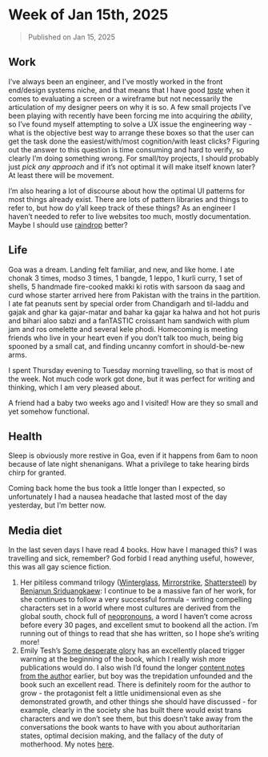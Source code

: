 # Week of Jan 15th, 2025

> Published on Jan 15, 2025

## Work

I’ve always been an engineer, and I’ve mostly worked in the front end/design systems niche, and that means that I have good [_taste_](http://www.zenpencils.com/comic/90-ira-glass-advice-for-beginners/) when it comes to evaluating a screen or a wireframe but not necessarily the articulation of my designer peers on why it is so. A few small projects I’ve been playing with recently have been forcing me into acquiring the _ability_, so I’ve found myself attempting to solve a UX issue the engineering way - what is the objective best way to arrange these boxes so that the user can get the task done the easiest/with/most cognition/with least clicks? Figuring out the answer to this question is time consuming and hard to verify, so clearly I’m doing something wrong. For small/toy projects, I should probably just _pick any approach_ and if it’s not optimal it will make itself known later? At least there will be movement.

I’m also hearing a lot of discourse about how the optimal UI patterns for most things already exist. There are lots of pattern libraries and things to refer to, but how do y’all keep track of these things? As an engineer I haven’t needed to refer to live websites too much, mostly documentation. Maybe I should use [raindrop](https://raindrop.io/) better?

## Life

Goa was a dream. Landing felt familiar, and new, and like home. I ate chonak 3 times, modso 3 times, 1 bangde, 1 leppo, 1 kurli curry, 1 set of shells, 5 handmade fire-cooked makki ki rotis with sarsoon da saag and curd whose starter arrived here from Pakistan with the trains in the partition. I ate fat peanuts sent by special order from Chandigarh and til-laddu and gajak and ghar ka gajar-matar and bahar ka gajar ka halwa and hot hot puris and bihari aloo sabzi and a fanTASTIC croissant ham sandwich with plum jam and ros omelette and several kele phodi. Homecoming is meeting friends who live in your heart even if you don’t talk too much, being big spooned by a small cat, and finding uncanny comfort in should-be-new arms.

I spent Thursday evening to Tuesday morning travelling, so that is most of the week. Not much code work got done, but it was perfect for writing and thinking, which I am very pleased about.

A friend had a baby two weeks ago and I visited! How are they so small and yet somehow functional.

## Health

Sleep is obviously more restive in Goa, even if it happens from 6am to noon because of late night shenanigans. What a privilege to take hearing birds chirp for granted.

Coming back home the bus took a little longer than I expected, so unfortunately I had a nausea headache that lasted most of the day yesterday, but I’m better now.

## Media diet

In the last seven days I have read 4 books. How have I managed this? I was travelling and sick, remember? God forbid I read anything useful, however, this was all gay science fiction.

1. Her pitiless command trilogy ([Winterglass](https://www.goodreads.com/book/show/36240189-winterglass), [Mirrorstrike](https://www.goodreads.com/book/show/52272862-mirrorstrike), [Shattersteel](https://www.goodreads.com/book/show/59343734-shattersteel)) by [Benjanun Sriduangkaew](https://beekian.wordpress.com/): I continue to be a massive fan of her work, for she continues to follow a very successful formula - writing compelling characters set in a world where most cultures are derived from the global south, chock full of [neopronouns](https://www.hrc.org/resources/understanding-neopronouns), a word I haven’t come across before every 30 pages, and excellent smut to bookend all the action. I’m running out of things to read that she has written, so I hope she’s writing more!
2. Emily Tesh’s [Some desperate glory](https://www.goodreads.com/book/show/58388343-some-desperate-glory) has an excellently placed trigger warning at the beginning of the book, which I really wish more publications would do. I also wish I’d found the longer [content notes from the author](https://www.goodreads.com/review/show/4892735108) earlier, but boy was the trepidation unfounded and the book such an excellent read. There is definitely room for the author to grow - the protagonist felt a little unidimensional even as she demonstrated growth, and other things she should have discussed - for example, clearly in the society she has built there would exist trans characters and we don’t see them, but this doesn’t take away from the conversations the book wants to have with you about authoritarian states, optimal decision making, and the fallacy of the duty of motherhood. My notes [here](https://www.goodreads.com/review/show/7189759625).
